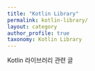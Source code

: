 ```yaml
---
title: "Kotlin Library"
permalink: kotlin-library/
layout: category
author_profile: true
taxonomy: Kotlin Library
---
```


Kotlin 라이브러리 관련 글
